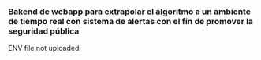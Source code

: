 ### Bakend de webapp para extrapolar el algoritmo a un ambiente de tiempo real con sistema de alertas con el fin de promover la seguridad pública

ENV file not uploaded
